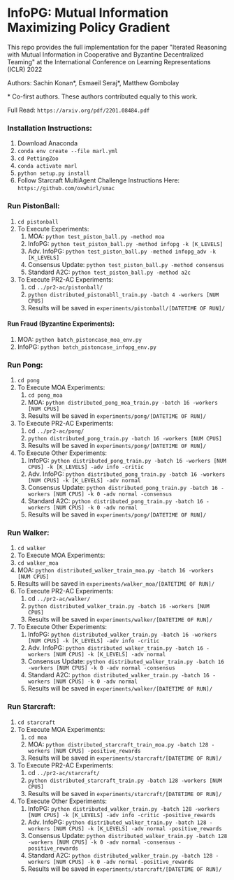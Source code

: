 # InfoPG: Mutual Information Maximizing Policy Gradient

This repo provides the full implementation for the paper "Iterated Reasoning with Mutual Information in Cooperative and Byzantine Decentralized Teaming" at the International Conference on Learning Representations (ICLR) 2022

Authors: Sachin Konan\*, Esmaeil Seraj\*, Matthew Gombolay

\* Co-first authors. These authors contributed equally to this work.

Full Read: `https://arxiv.org/pdf/2201.08484.pdf`

### Installation Instructions:
1. Download Anaconda
2. `conda env create --file marl.yml`
3. `cd PettingZoo`
4. `conda activate marl`
5. `python setup.py install`
6. Follow Starcraft MultiAgent Challenge Instructions Here: `https://github.com/oxwhirl/smac`

### Run PistonBall:
1. `cd pistonball`
2. To Execute Experiments:
    1. MOA: `python test_piston_ball.py -method moa`
    2. InfoPG: `python test_piston_ball.py -method infopg -k [K_LEVELS]`
    3. Adv. InfoPG: `python test_piston_ball.py -method infopg_adv -k [K_LEVELS]`
    4. Consensus Update: `python test_piston_ball.py -method consensus`
    5. Standard A2C: `python test_piston_ball.py -method a2c`
3. To Execute PR2-AC Experiments:
   1. cd `../pr2-ac/pistonball/`
   2. `python distributed_pistonabll_train.py -batch 4 -workers [NUM CPUS]`
   3. Results will be saved in `experiments/pistonball/[DATETIME OF RUN]/`
#### Run Fraud (Byzantine Experiments):
1. MOA: `python batch_pistoncase_moa_env.py`
2. InfoPG: `python batch_pistoncase_infopg_env.py`

### Run Pong:
1. `cd pong`
2. To Execute MOA Experiments:
   1. `cd pong_moa`
   2. MOA: `python distributed_pong_moa_train.py -batch 16 -workers [NUM CPUS]`
   3. Results will be saved in `experiments/pong/[DATETIME OF RUN]/`
3. To Execute PR2-AC Experiments:
   1. cd `../pr2-ac/pong/`
   2. `python distributed_pong_train.py -batch 16 -workers [NUM CPUS]`
   3. Results will be saved in `experiments/pong/[DATETIME OF RUN]/`
4. To Execute Other Experiments:
   1. InfoPG: `python distributed_pong_train.py -batch 16 -workers [NUM CPUS] -k [K_LEVELS] -adv info -critic`
   2. Adv. InfoPG: `python distributed_pong_train.py -batch 16 -workers [NUM CPUS] -k [K_LEVELS] -adv normal`
   3. Consensus Update: `python distributed_pong_train.py -batch 16 -workers [NUM CPUS] -k 0 -adv normal -consensus`
   4. Standard A2C: `python distributed_pong_train.py -batch 16 -workers [NUM CPUS] -k 0 -adv normal`
   5. Results will be saved in `experiments/pong/[DATETIME OF RUN]/`

### Run Walker:
1. `cd walker`
2. To Execute MOA Experiments:
  1. `cd walker_moa`
  2. MOA: `python distributed_walker_train_moa.py -batch 16 -workers [NUM CPUS]`
  3. Results will be saved in `experiments/walker_moa/[DATETIME OF RUN]/`
3. To Execute PR2-AC Experiments:
   1. cd `../pr2-ac/walker/`
   2. `python distributed_walker_train.py -batch 16 -workers [NUM CPUS]`
   3. Results will be saved in `experiments/walker/[DATETIME OF RUN]/`
4. To Execute Other Experiments:
   1. InfoPG: `python distributed_walker_train.py -batch 16 -workers [NUM CPUS] -k [K_LEVELS] -adv info -critic`
   2. Adv. InfoPG: `python distributed_walker_train.py -batch 16 -workers [NUM CPUS] -k [K_LEVELS] -adv normal`
   3. Consensus Update: `python distributed_walker_train.py -batch 16 -workers [NUM CPUS] -k 0 -adv normal -consensus`
   4. Standard A2C: `python distributed_walker_train.py -batch 16 -workers [NUM CPUS] -k 0 -adv normal`
   5. Results will be saved in `experiments/walker/[DATETIME OF RUN]/`


### Run Starcraft:
1. `cd starcraft`
2. To Execute MOA Experiments:
   1. `cd moa`
   2. MOA: `python distributed_starcraft_train_moa.py -batch 128 -workers [NUM CPUS] -positive_rewards`
   3. Results will be saved in `experiments/starcraft/[DATETIME OF RUN]/`
3. To Execute PR2-AC Experiments:
   1. cd `../pr2-ac/starcraft/`
   2. `python distributed_starcraft_train.py -batch 128 -workers [NUM CPUS]`
   3. Results will be saved in `experiments/starcraft/[DATETIME OF RUN]/`
4. To Execute Other Experiments:
   1. InfoPG: `python distributed_walker_train.py -batch 128 -workers [NUM CPUS] -k [K_LEVELS] -adv info -critic -positive_rewards`
   2. Adv. InfoPG: `python distributed_walker_train.py -batch 128 -workers [NUM CPUS] -k [K_LEVELS] -adv normal -positive_rewards`
   3. Consensus Update: `python distributed_walker_train.py -batch 128 -workers [NUM CPUS] -k 0 -adv normal -consensus -positive_rewards`
   4. Standard A2C: `python distributed_walker_train.py -batch 128 -workers [NUM CPUS] -k 0 -adv normal -positive_rewards`
   5. Results will be saved in `experiments/starcraft/[DATETIME OF RUN]/`

   

   



